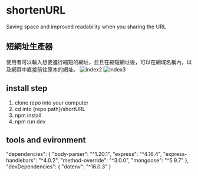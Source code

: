 # shortenURL
Saving space and improved readability when you sharing the URL
## 短網址生產器
使用者可以輸入想要進行縮短的網址，並且在縮短網址後，可以在網域名稱內，以及網頁中直接前往原本的網址。
![index2](https://user-images.githubusercontent.com/12609595/222898586-ed020050-7f4f-4cab-8d27-500b0dee5a2d.PNG)
![index3](https://user-images.githubusercontent.com/12609595/222898607-029c0332-7155-4846-af32-1b5a0ab8c38c.PNG)

## install step
 1. clone repo into your computer
 2. cd into {repo path}/shortURL
 3. npm install
 4. npm run dev
 
## tools and evironment
 "dependencies": {
    "body-parser": "^1.20.1",
    "express": "^4.16.4",
    "express-handlebars": "^4.0.2",
    "method-override": "^3.0.0",
    "mongoose": "^5.9.7"
  },
  "devDependencies": {
    "dotenv": "^16.0.3"
  }
 
